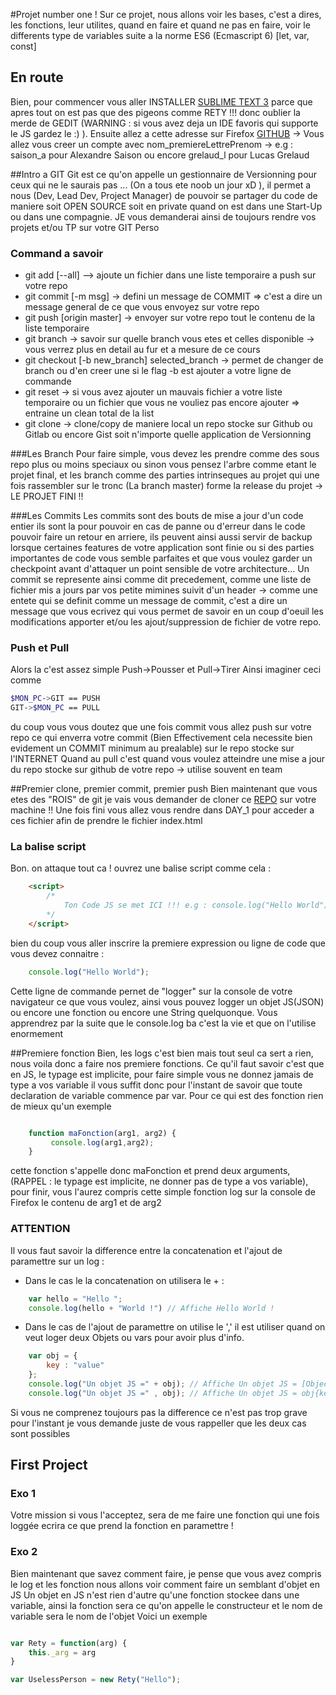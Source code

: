 #Projet number one !
Sur ce projet, nous allons voir les bases, c'est a dires, les fonctions, leur utilites, quand en faire et quand ne pas en faire, voir le differents type de variables suite a la norme ES6 (Ecmascript 6) [let, var, const]

## En route
Bien, pour commencer vous aller INSTALLER [SUBLIME TEXT 3](https://download.sublimetext.com/sublime_text_3_build_3126_x64.tar.bz2) parce que apres tout on est pas que des pigeons comme RETY !!! donc oublier la merde de GEDIT (WARNING : si vous avez deja un IDE favoris qui supporte le JS gardez le :) ).
Ensuite allez a cette adresse sur Firefox [GITHUB](https://github.com/join?source=header-home) -> Vous allez vous creer un compte avec nom_premiereLettrePrenom -> e.g : saison_a pour Alexandre Saison ou encore grelaud_l pour Lucas Grelaud

##Intro a GIT
Git est ce qu'on appelle un gestionnaire de Versionning pour ceux qui ne le saurais pas ... (On a tous ete noob un jour xD ), il permet a nous (Dev, Lead Dev, Project Manager) de pouvoir se partager du code de maniere soit OPEN SOURCE soit en private quand on est dans une Start-Up ou dans une compagnie.
JE vous demanderai ainsi de toujours rendre vos projets et/ou TP sur votre GIT Perso
### Command a savoir
- git add [--all] --> ajoute un fichier dans une liste temporaire a push sur votre repo
- git commit [-m msg] -> defini un message de COMMIT => c'est a dire un message general de ce que vous envoyez sur votre repo
- git push [origin master] -> envoyer sur votre repo tout le contenu de la liste temporaire
- git branch -> savoir sur quelle branch vous etes et celles disponible -> vous verrez plus en detail au fur et a mesure de ce cours
- git checkout [-b new_branch] selected_branch -> permet de changer de branch ou d'en creer une si le flag -b est ajouter a votre ligne de commande
- git reset -> si vous avez ajouter un mauvais fichier a votre liste temporaire ou un fichier que vous ne vouliez pas encore ajouter => entraine un clean total de la list
-  git clone -> clone/copy de maniere local un repo stocke sur Github ou Gitlab ou encore Gist soit n'importe quelle application de Versionning  

###Les Branch
Pour faire simple, vous devez les prendre comme des sous repo plus ou moins speciaux ou sinon vous pensez l'arbre comme etant le projet final, et les branch comme des parties intrinseques au projet qui une fois rassembler sur le tronc (La branch master) forme la release du projet -> LE PROJET FINI !!

###Les Commits
Les commits sont des bouts de mise a jour d'un code entier ils sont la pour pouvoir en cas de panne ou d'erreur dans le code pouvoir faire un retour en arriere, ils peuvent ainsi aussi servir de backup lorsque certaines features de votre application sont finie ou si des parties importantes de code vous semble parfaites et que vous voulez garder un checkpoint avant d'attaquer un point sensible de votre architecture...
Un commit se represente ainsi comme dit precedement, comme une liste de fichier mis a jours par vos petite mimines suivit d'un header -> comme une entete qui se definit comme un message de commit, c'est a dire un message que vous ecrivez qui vous permet de savoir en un coup d'oeuil les modifications apporter et/ou les ajout/suppression de fichier de votre repo.

### Push et Pull
Alors la c'est assez simple Push->Pousser et Pull->Tirer Ainsi imaginer ceci comme
```bash
$MON_PC->GIT == PUSH
GIT->$MON_PC == PULL
```

du coup vous vous doutez que une fois commit vous allez push sur votre repo ce qui enverra votre commit (Bien Effectivement cela necessite bien evidement un COMMIT minimum au prealable) sur le repo stocke sur l'INTERNET
Quand au pull c'est quand vous voulez atteindre une mise a jour du repo stocke sur github de votre repo -> utilise souvent en team

##Premier clone, premier commit, premier push
Bien maintenant que vous etes des "ROIS" de git je vais vous demander de cloner ce [REPO](http://www.github.com/Rand-IA/Introduction_JS) sur votre machine !!
Une fois fini vous allez vous rendre dans DAY_1 pour acceder a ces fichier afin de prendre le fichier index.html

### La balise script
Bon. on attaque tout ca ! ouvrez une balise script comme cela :
```html
	<script>
		/*
			Ton Code JS se met ICI !!! e.g : console.log("Hello World")
		*/
	</script>
```

bien du coup vous aller inscrire la premiere expression ou ligne de code que vous devez connaitre :
```javascript
	console.log("Hello World");
```

Cette ligne de commande pernet de "logger" sur la console de votre navigateur ce que vous voulez, ainsi vous pouvez logger un objet JS(JSON) ou encore une fonction ou encore une String quelquonque. 
Vous apprendrez par la suite que le console.log ba c'est la vie et que on l'utilise enormement

##Premiere fonction
Bien, les logs c'est bien mais tout seul ca sert a rien, nous voila donc a faire nos premiere fonctions.
Ce qu'il faut savoir c'est que en JS, le typage est implicite, pour faire simple vous ne donnez jamais de type a vos variable il vous suffit donc pour l'instant de savoir que toute declaration de variable commence par var.
Pour ce qui est des fonction rien de mieux qu'un exemple
```javascript

	function maFonction(arg1, arg2) {
		 console.log(arg1,arg2);
	}

```
cette fonction s'appelle donc maFonction et prend deux arguments, (RAPPEL : le typage est implicite, ne donner pas de type a vos variable), pour finir, vous l'aurez compris cette simple fonction log sur la console de Firefox le contenu de arg1 et de arg2

### ATTENTION
Il vous faut savoir la difference entre la concatenation et l'ajout de paramettre sur un log :
- Dans le cas le la concatenation on utilisera le + : 
```javascript
	var hello = "Hello ";
	console.log(hello + "World !") // Affiche Hello World !
```
- Dans le cas de l'ajout de paramettre on utilise le ',' il est utiliser quand on veut loger deux Objets ou vars pour avoir plus d'info.
```javascript
	var obj = {
	    key : "value"
	};
	console.log("Un objet JS =" + obj); // Affiche Un objet JS = [Object]
	console.log("Un objet JS =" , obj); // Affiche Un objet JS = obj{key : "value"}
```
Si vous ne comprenez toujours pas la difference ce n'est pas trop grave pour l'instant je vous demande juste de vous rappeller que les deux cas sont possibles

## First Project
### Exo 1
Votre mission si vous l'acceptez, sera de me faire une fonction qui une fois loggée ecrira ce que prend la fonction en paramettre !
### Exo 2
Bien maintenant que savez comment faire, je pense que vous avez compris le log et les fonction nous allons voir comment faire un semblant d'objet en JS
Un objet en JS n'est rien d'autre qu'une fonction stockee dans une variable, ainsi la fonction sera ce qu'on appelle le constructeur et le nom de variable sera le nom de l'objet
Voici un exemple
```javascript

var Rety = function(arg) {
    this._arg = arg
}

var UselessPerson = new Rety("Hello");

```
